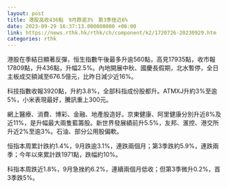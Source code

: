 ```yaml
---
layout: post
title: 港股高收436點　9月跌逾3%　第3季挫近6%
date: 2023-09-29 16:37:13.000000000 +08:00
link: https://news.rthk.hk/rthk/ch/component/k2/1720726-20230929.htm
categories: rthk
---
```


港股在季結日顯著反彈，恒生指數午後最多升逾560點，高見17935點，收市報17809點，升436點，升幅2.5%。內地開展中秋、國慶長假期，北水暫停，全日主板成交額減至676.5億元，比昨日減少近16%。

科技指數收報3920點，升約3.8%，全部科指成份股都升。ATMXJ升約3%至逾5%，小米表現最好，騰訊重上300元。

網上醫療、消費、博彩、金融、地產股造好。京東健康、阿里健康分別升近8%及近11%，是升幅最大兩隻藍籌股。新世界發展績前升5.5%，友邦、滙控、港交所升近2%至逾3%。石油、部分公用股偏軟。

恒指本周累計跌約1.4%，9月跌逾3.1%，連跌兩個月；第3季跌約5.9%，連跌兩季；今年以來累計跌1971點，跌幅約10%。

科指本周跌近1.8%，9月急挫約6.2%，連續兩個月低收；但第3季微升0.2%，首3季跌5%。
